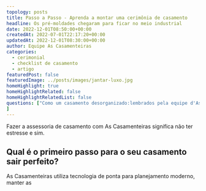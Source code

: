 ```yaml
---
topology: posts
title: Passo a Passo - Aprenda a montar uma cerimônia de casamento
headline: Os pré-moldades chegaram para ficar no meio industrial
date: 2022-12-01T08:50:00+00:00
createdAt: 2022-07-01T22:17:20+00:00
updatedAt: 2022-12-01T08:30:00+00:00
author: Equipe As Casamenteiras
categories:
  - cerimonial
  - checklist de casamento
  - artigo
featuredPost: false
featuredImage: ../posts/images/jantar-luxo.jpg
homeHighlight: true
homeHighlightRelated: false
homeHighlightRelatedList: false
questions: ["Como um casamento desorganizado:lembrados pela equipe d'As Casamenteiras no momento do casamento. ",
]
---
```


Fazer a assessoria de casamento com As Casamenteiras significa não ter estresse e sim.

## Qual é o primeiro passo para o seu casamento sair perfeito?

As Casamenteiras utiliza tecnologia de ponta para planejamento moderno, manter as 